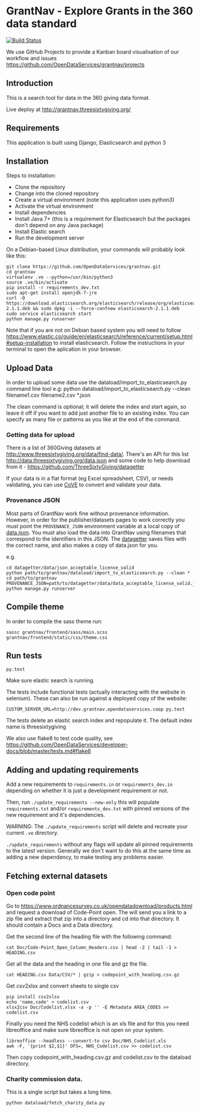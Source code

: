 GrantNav - Explore Grants in the 360 data standard
==================================================

[![Build Status](https://travis-ci.org/OpenDataServices/grantnav.svg?branch=master)](https://travis-ci.org/OpenDataServices/grantnav)

We use GitHub Projects to provide a Kanban board visualisation of our workflow and issues https://github.com/OpenDataServices/grantnav/projects

Introduction
------------

This is a search tool for data in the 360 giving data format.

Live deploy at http://grantnav.threesixtygiving.org/

Requirements
------------
This application is built using Django, Elasticsearch and python 3

Installation
------------
Steps to installation:

* Clone the repository
* Change into the cloned repository
* Create a virtual environment (note this application uses python3)
* Activate the virtual environment
* Install dependencies
* Install Java 7+ (this is a requirement for Elasticsearch but the packages don't depend on any Java package)
* Install Elastic search
* Run the development server

On a Debian-based Linux distribution, your commands will probably look like this:
```
git clone https://github.com/OpenDataServices/grantnav.git
cd grantnav
virtualenv .ve --python=/usr/bin/python3
source .ve/bin/activate
pip install -r requirements_dev.txt
sudo apt-get install openjdk-7-jre
curl -O https://download.elasticsearch.org/elasticsearch/release/org/elasticsearch/distribution/deb/elasticsearch/2.1.1/elasticsearch-2.1.1.deb && sudo dpkg -i --force-confnew elasticsearch-2.1.1.deb
sudo service elasticsearch start
python manage.py runserver
```

Note that if you are not on Debian based system you will need to follow https://www.elastic.co/guide/en/elasticsearch/reference/current/setup.html#setup-installation to install elasticsearch.
Follow the instructions in your terminal to open the aplication in your browser.


Upload Data
------------

In order to upload some data use the dataload/import_to_elasticsearch.py command line tool e.g:
    python dataload/import_to_elasticsearch.py --clean filename1.csv filename2.csv *.json

The clean command is optional; it will delete the index and start again, so leave it off if you want to add just another file to an existing index.
You can specify as many file or patterns as you like at the end of the command.

### Getting data for upload

There is a list of 360Giving datasets at http://www.threesixtygiving.org/data/find-data/. There's an API for this list http://data.threesixtygiving.org/data.json and some code to help download from it -  https://github.com/ThreeSixtyGiving/datagetter

If your data is in a flat format (eg Excel spreadsheet, CSV), or needs validating, you can use [CoVE](http://cove.opendataservices.coop/360/) to convert and validate your data.

### Provenance JSON

Most parts of GrantNav work fine without provenance information. However, in order for the publisher/datasets pages to work correctly you must point the `PROVENANCE_JSON` environment variable at a local copy of [data.json](http://data.threesixtygiving.org/data.json). You must also load the data into GrantNav using filenames that correspond to the identifiers in this JSON. The [datagetter](https://github.com/ThreeSixtyGiving/datagetter) saves files with the correct name, and also makes a copy of data.json for you.

e.g.

```
cd datagetter/data/json_acceptable_license_valid
python path/to/grantnav/dataload/import_to_elasticsearch.py --clean *
cd path/to/grantnav
PROVENANCE_JSON=path/to/datagetter/data/data_acceptable_license_valid.json python manage.py runserver
```


Compile theme
-------------

In order to compile the sass theme run:

```
sassc grantnav/frontend/sass/main.scss grantnav/frontend/static/css/theme.css
```


Run tests
------------

```
py.test
```

Make sure elastic search is running.

The tests include functional tests (actually interacting with the website in selenium). These can also be run against a deployed copy of the website:

```
CUSTOM_SERVER_URL=http://dev.grantnav.opendataservices.coop py.test
```

The tests delete an elastic search index and repopulate it.  The default index name is threesixtygiving

We also use flake8 to test code quality, see https://github.com/OpenDataServices/developer-docs/blob/master/tests.md#flake8 


Adding and updating requirements
--------------------------------

Add a new requirements to ``requirements.in`` or ``requirements_dev.in`` depending on whether it is just a development requirement or not.

Then, run ``./update_requirements --new-only`` this will populate ``requirements.txt`` and/or ``requirements_dev.txt`` with pinned versions of the new requirement and it's dependencies.

WARNING: The ``./update_requirements`` script will delete and recreate your current ``.ve`` directory.

``./update_requirements`` without any flags will update all pinned requirements to the latest version. Generally we don't want to do this at the same time as adding a new dependency, to make testing any problems easier.



Fetching external datasets
--------------------------------

### Open code point

Go to https://www.ordnancesurvey.co.uk/opendatadownload/products.html and request a download of Code-Point open. The will send you a link to a zip file and extract that zip into a directory and cd into that directory.  It should contain a Docs and a Data directory. 

Get the second line of the heading file with the following command:

```
cat Doc/Code-Point_Open_Column_Headers.csv | head -2 | tail -1 > HEADING.csv
```
Get all the data and the heading in one file and gz the file.

```
cat HEADING.csv Data/CSV/* | gzip > codepoint_with_heading.csv.gz
```

Get csv2xlsx and convert sheets to single csv
```
pip install csv2xlsx
echo 'name,code' > codelist.csv
xlsx2csv Doc/Codelist.xlsx -a -p '' -E Metadata AREA_CODES >> codelist.csv
```

Finally you need the NHS codelist which is an xls file and for this you need libreoffice and make sure libreoffice is not open on your system.
```
libreoffice --headless --convert-to csv Doc/NHS_Codelist.xls
awk -F, '{print $2,$1}' OFS=, NHS_Codelist.csv >> codelist.csv
```

Then copy codepoint_with_heading.csv.gz and codelist.csv to the dataload directory.

### Charity commission data.

This is a single script but takes a long time.

```
python dataload/fetch_charity_data.py
```


